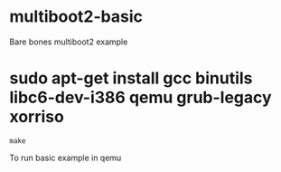 # multiboot2-basic
Bare bones multiboot2 example


# sudo apt-get install gcc binutils libc6-dev-i386 qemu grub-legacy xorriso

`make`

To run basic example in qemu
